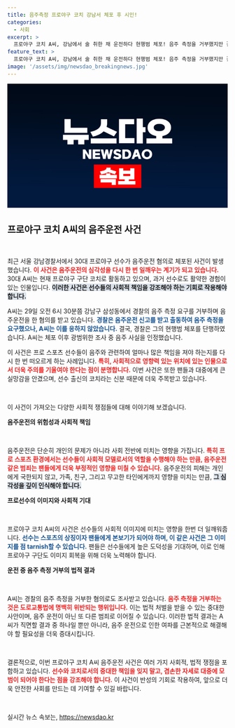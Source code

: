 ```yaml
---
title: 음주측정 프로야구 코치 강남서 체포 후 시인!
categories:
  - 사회
excerpt: >
  프로야구 코치 A씨, 강남에서 술 취한 채 운전하다 현행범 체포! 음주 측정을 거부했지만 결국 음주 사실 인정. 그의 충격적인 행보에 스포츠계가 발칵 뒤집히고 있다. 클릭해서 더 알아보세요!
feature_text: >
  프로야구 코치 A씨, 강남에서 술 취한 채 운전하다 현행범 체포! 음주 측정을 거부했지만 결국 음주 사실 인정. 그의 충격적인 행보에 스포츠계가 발칵 뒤집히고 있다. 클릭해서 더 알아보세요!
image: '/assets/img/newsdao_breakingnews.jpg'
---
```


<p><img src="/assets/img/newsdao_breakingnews.jpg" alt="koreaapp 속보" /></p>

<h2 data-ke-size="size26">프로야구 코치 A씨의 음주운전 사건</h2>

<p data-ke-size="size16">&nbsp;</p>

<p>최근 서울 강남경찰서에서 30대 프로야구 선수가 음주운전 혐의로 체포된 사건이 발생했습니다. <b><span style="color: #ee2323;">이 사건은 음주운전의 심각성을 다시 한 번 일깨우는 계기가 되고 있습니다.</span></b> 30대 A씨는 현재 프로야구 구단 코치로 활동하고 있으며, 과거 선수로도 활약한 경험이 있는 인물입니다. <b><span style="background-color: #21538527;">이러한 사건은 선수들의 사회적 책임을 강조해야 하는 기회로 작용해야 합니다.</span></b> </p>

<p>A씨는 29일 오전 6시 30분쯤 강남구 삼성동에서 경찰의 음주 측정 요구를 거부하며 음주운전을 한 혐의를 받고 있습니다. <b><span style="color: #1a5490;">경찰은 음주운전 신고를 받고 출동하여 음주 측정을 요구했으나, A씨는 이를 응하지 않았습니다.</span></b> 결국, 경찰은 그의 현행범 체포를 단행하였습니다. A씨는 체포 이후 광범위한 조사 중 음주 사실을 인정했습니다. </p>

<p>이 사건은 프로 스포츠 선수들이 음주와 관련하여 얼마나 많은 책임을 져야 하는지를 다시 한 번 떠오르게 하는 사례입니다. <b><span style="color: #ee2323;">특히, 사회적으로 영향력 있는 위치에 있는 인물으로서 더욱 주의를 기울여야 한다는 점이 분명합니다.</span></b> 이번 사건은 또한 팬들과 대중에게 큰 실망감을 안겼으며, 선수 출신의 코치라는 신분 때문에 더욱 주목받고 있습니다.</p>

<p data-ke-size="size16">&nbsp;</p>

<p>이 사건이 가져오는 다양한 사회적 쟁점들에 대해 이야기해 보겠습니다.</p>

<p><strong>음주운전의 위험성과 사회적 책임</strong></p>

<p data-ke-size="size16">&nbsp;</p>

<p>음주운전은 단순히 개인의 문제가 아니라 사회 전반에 미치는 영향을 가집니다. <b><span style="color: #ee2323;">특히 프로 스포츠 환경에서는 선수들이 사회적 모델로서의 역할을 수행해야 하는 만큼, 음주운전 같은 범죄는 팬들에게 더욱 부정적인 영향을 미칠 수 있습니다.</span></b> 음주운전의 피해는 개인에게 국한되지 않고, 가족, 친구, 그리고 무고한 타인에게까지 영향을 미치는 만큼, <b><span style="background-color: #21538527;">그 심각성을 깊이 인식해야 합니다.</span></b></p>

<p><strong>프로선수의 이미지와 사회적 기대</strong></p>

<p data-ke-size="size16">&nbsp;</p>

<p>프로야구 코치 A씨의 사건은 선수들의 사회적 이미지에 미치는 영향을 한번 더 일깨워줍니다. <b><span style="color: #1a5490;">선수는 스포츠의 상징이자 팬들에게 본보기가 되어야 하며, 이 같은 사건은 그 이미지를 점 tarnish할 수 있습니다.</span></b> 팬들은 선수들에게 높은 도덕성을 기대하며, 이로 인해 프로야구 구단도 이미지 회복을 위해 더욱 노력해야 합니다. </p>

<p><strong>운전 중 음주 측정 거부의 법적 결과</strong></p>

<p data-ke-size="size16">&nbsp;</p>

<p>A씨는 경찰의 음주 측정을 거부한 혐의로도 조사받고 있습니다. <b><span style="color: #ee2323;">음주 측정을 거부하는 것은 도로교통법에 명백히 위반되는 행위입니다.</span></b> 이는 법적 처벌을 받을 수 있는 중대한 사안이며, 음주 운전이 아닌 또 다른 범죄로 이어질 수 있습니다. 이러한 법적 결과는 A씨가 직면할 결과 중 하나일 뿐만 아니라, 음주 운전으로 인한 여파를 근본적으로 해결해야 할 필요성을 더욱 증대시킵니다.</p>

<p data-ke-size="size16">&nbsp;</p>

<p>결론적으로, 이번 프로야구 코치 A씨 음주운전 사건은 여러 가지 사회적, 법적 쟁점을 포함하고 있습니다. <b><span style="color: #ee2323;">선수와 코치로서의 중대한 책임을 잊지 말고, 겸손한 자세로 대중에 모범이 되어야 한다는 점을 강조해야 합니다.</span></b> 이 사건이 반성의 기회로 작용하여, 앞으로 더욱 안전한 사회를 만드는 데 기여할 수 있길 바랍니다. </p>

<p data-ke-size="size16">&nbsp;</p>
실시간 뉴스 속보는, <a href="https://newsdao.kr" rel="dofollow">https://newsdao.kr</a>


